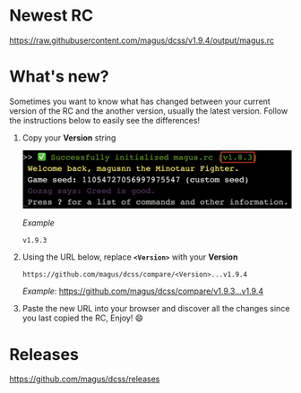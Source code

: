 # Newest RC

https://raw.githubusercontent.com/magus/dcss/v1.9.4/output/magus.rc

# What's new?

Sometimes you want to know what has changed between your current version
of the RC and the another version, usually the latest version.
Follow the instructions below to easily see the differences!

1. Copy your **Version** string

    ![Example screenshot highlighting magus.rc version string](https://raw.githubusercontent.com/magus/dcss/master/static/version-string-example.97956d.png)

    _Example_
    ```
    v1.9.3
    ```

1. Using the URL below, replace **`<Version>`** with your **Version**

    ```
    https://github.com/magus/dcss/compare/<Version>...v1.9.4
    ```
    _Example_: https://github.com/magus/dcss/compare/v1.9.3...v1.9.4

1. Paste the new URL into your browser and discover all the changes since you last copied the RC, Enjoy! 😄


# Releases

https://github.com/magus/dcss/releases

